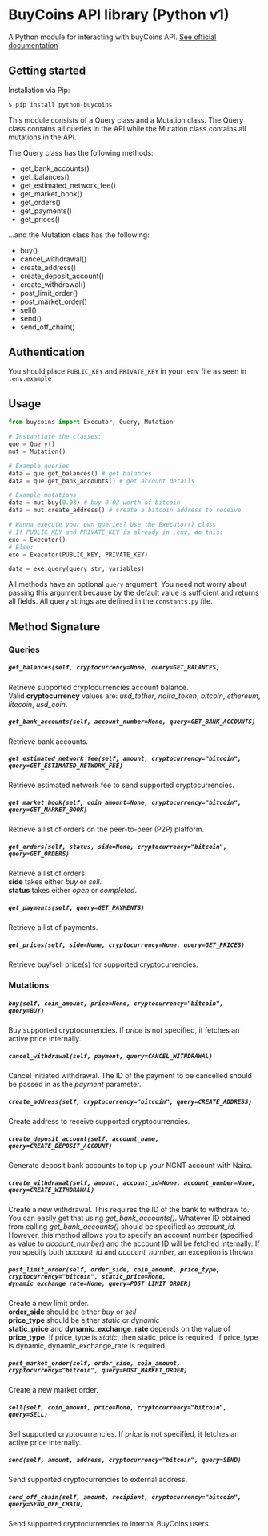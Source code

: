 # BuyCoins API library (Python v1)
A Python module for interacting with buyCoins API. [See official documentation](https://developers.buycoins.africa/)
## Getting started
Installation via Pip:
```sh
$ pip install python-buycoins
```

This module consists of a Query class and a Mutation class. The Query class contains all queries in the API while the Mutation class
contains all mutations in the API.

The Query class has the following methods:
 - get_bank_accounts()
 - get_balances()
 - get_estimated_network_fee()
 - get_market_book()
 - get_orders()
 - get_payments()
 - get_prices()

...and the Mutation class has the following:
 - buy()
 - cancel_withdrawal()
 - create_address()
 - create_deposit_account()
 - create_withdrawal()
 - post_limit_order()
 - post_market_order()
 - sell()
 - send()
 - send_off_chain()

## Authentication
You should place `PUBLIC_KEY` and `PRIVATE_KEY` in your .env file as seen in `.env.example`  

## Usage
```python
from buycoins import Executor, Query, Mutation

# Instantiate the classes:
que = Query()
mut = Mutation()

# Example queries
data = que.get_balances() # get balances
data = que.get_bank_accounts() # get account details

# Example mutations
data = mut.buy(0.03) # buy 0.03 worth of bitcoin
data = mut.create_address() # create a bitcoin address to receive

# Wanna execute your own queries? Use the Executor() class
# If PUBLIC_KEY and PRIVATE_KEY is already in .env, do this:
exe = Executor()
# Else:
exe = Executor(PUBLIC_KEY, PRIVATE_KEY)

data = exe.query(query_str, variables)

```

All methods have an optional `query` argument. You need not worry about passing this argument because by the default value is sufficient and returns all fields. All query strings are defined in the `constants.py` file.

## Method Signature
### Queries

##### ```get_balances(self, cryptocurrency=None, query=GET_BALANCES)```
Retrieve supported cryptocurrencies account balance.\
Valid **cryptocurrency** values are: *usd_tether*, *naira_token*, *bitcoin*, *ethereum*, *litecoin*, *usd_coin*.
##### ```get_bank_accounts(self, account_number=None, query=GET_BANK_ACCOUNTS)```
Retrieve bank accounts.
##### ```get_estimated_network_fee(self, amount, cryptocurrency="bitcoin", query=GET_ESTIMATED_NETWORK_FEE)```
Retrieve estimated network fee to send supported cryptocurrencies.
##### ```get_market_book(self, coin_amount=None, cryptocurrency="bitcoin", query=GET_MARKET_BOOK)```
Retrieve a list of orders on the peer-to-peer (P2P) platform.
##### ```get_orders(self, status, side=None, cryptocurrency="bitcoin", query=GET_ORDERS)```
Retrieve a list of orders.\
**side** takes either *buy* or *sell*.\
**status** takes either *open* or *completed*.
##### ```get_payments(self, query=GET_PAYMENTS)```
Retrieve a list of payments.
##### ```get_prices(self, side=None, cryptocurrency=None, query=GET_PRICES)```
Retrieve buy/sell price(s) for supported cryptocurrencies.

### Mutations

##### ```buy(self, coin_amount, price=None, cryptocurrency="bitcoin", query=BUY)```
Buy supported cryptocurrencies. If *price* is not specified, it fetches an active price internally.
##### ```cancel_withdrawal(self, payment, query=CANCEL_WITHDRAWAL)```
Cancel initiated withdrawal. The ID of the payment to be cancelled should be passed in as the *payment* parameter.
##### ```create_address(self, cryptocurrency="bitcoin", query=CREATE_ADDRESS)```
Create address to receive supported cryptocurrencies.
##### ```create_deposit_account(self, account_name, query=CREATE_DEPOSIT_ACCOUNT)```
Generate deposit bank accounts to top up your NGNT account with Naira.
##### ```create_withdrawal(self, amount, account_id=None, account_number=None, query=CREATE_WITHDRAWAL)```
Create a new withdrawal. This requires the ID of the bank to withdraw to. You can easily get that using *get_bank_accounts()*. Whatever ID obtained from calling *get_bank_accounts()* should be specified as *account_id*. However, this method allows you to specify an account number (specified as value to *account_number*) and the account ID will be fetched internally. If you specify both *account_id* and *account_number*, an exception is thrown. 
##### ```post_limit_order(self, order_side, coin_amount, price_type, cryptocurrency="bitcoin", static_price=None, dynamic_exchange_rate=None, query=POST_LIMIT_ORDER)```
Create a new limit order.\
**order_side** should be either *buy* or *sell*\
**price_type** should be either *static* or *dynamic*\
**static_price** and **dynamic_exchange_rate** depends on the value of **price_type**. If price_type is *static*, then static_price is required. If price_type is dynamic, dynamic_exchange_rate is required.
##### ```post_market_order(self, order_side, coin_amount, cryptocurrency="bitcoin", query=POST_MARKET_ORDER)```
Create a new market order.
##### ```sell(self, coin_amount, price=None, cryptocurrency="bitcoin", query=SELL)```
Sell supported cryptocurrencies. If *price* is not specified, it fetches an active price internally.
##### ```send(self, amount, address, cryptocurrency="bitcoin", query=SEND)```
Send supported cryptocurrencies to external address.
##### ```send_off_chain(self, amount, recipient, cryptocurrency="bitcoin", query=SEND_OFF_CHAIN)```
Send supported cryptocurrencies to internal BuyCoins users.
